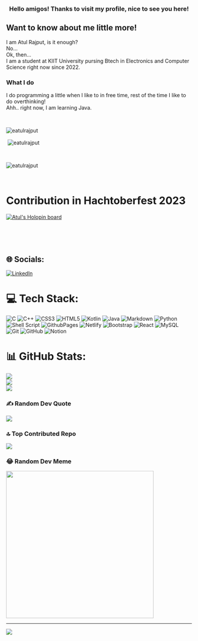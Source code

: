 ### <div align="center">Hello amigos! Thanks to visit my profile, nice to see you here!</div>
## Want to know about me little more!
I am Atul Rajput, is it enough?
<br>
No...
<br>
Ok, then...
<br>
I am a student at KIIT University pursing Btech in Electronics and Computer Science right now since 2022.
### What I do
I do programming a little when I like to in free time, rest of the time I like to do overthinking!
<br>
Ahh.. right now, I am learning Java.
<br>

<br>

<p><img align="left" src="https://github-readme-stats.vercel.app/api/top-langs?username=eatulrajput&show_icons=true&locale=en&layout=compact" alt="eatulrajput" /></p>
<br>
<p>&nbsp;<img align="center" src="https://github-readme-stats.vercel.app/api?username=eatulrajput&show_icons=true&locale=en" alt="eatulrajput" /></p>
<br>
<p><img align="center" src="https://github-readme-streak-stats.herokuapp.com/?user=eatulrajput&" alt="eatulrajput" /></p>

<br>


<h1>Contribution in Hachtoberfest 2023 </h1>

[![Atul's Holopin board](https://holopin.me/eatulrajput)](https://holopin.io/@eatulrajput)

<br>
<br>
<br>


## 🌐 Socials:
[![LinkedIn](https://img.shields.io/badge/LinkedIn-%230077B5.svg?logo=linkedin&logoColor=white)](https://linkedin.com/in/eatulrajput) 

# 💻 Tech Stack:
![C](https://img.shields.io/badge/c-%2300599C.svg?style=for-the-badge&logo=c&logoColor=white) ![C++](https://img.shields.io/badge/c++-%2300599C.svg?style=for-the-badge&logo=c%2B%2B&logoColor=white) ![CSS3](https://img.shields.io/badge/css3-%231572B6.svg?style=for-the-badge&logo=css3&logoColor=white) ![HTML5](https://img.shields.io/badge/html5-%23E34F26.svg?style=for-the-badge&logo=html5&logoColor=white) ![Kotlin](https://img.shields.io/badge/kotlin-%237F52FF.svg?style=for-the-badge&logo=kotlin&logoColor=white) ![Java](https://img.shields.io/badge/java-%23ED8B00.svg?style=for-the-badge&logo=openjdk&logoColor=white) ![Markdown](https://img.shields.io/badge/markdown-%23000000.svg?style=for-the-badge&logo=markdown&logoColor=white) ![Python](https://img.shields.io/badge/python-3670A0?style=for-the-badge&logo=python&logoColor=ffdd54) ![Shell Script](https://img.shields.io/badge/shell_script-%23121011.svg?style=for-the-badge&logo=gnu-bash&logoColor=white) ![GithubPages](https://img.shields.io/badge/github%20pages-121013?style=for-the-badge&logo=github&logoColor=white) ![Netlify](https://img.shields.io/badge/netlify-%23000000.svg?style=for-the-badge&logo=netlify&logoColor=#00C7B7) ![Bootstrap](https://img.shields.io/badge/bootstrap-%238511FA.svg?style=for-the-badge&logo=bootstrap&logoColor=white) ![React](https://img.shields.io/badge/react-%2320232a.svg?style=for-the-badge&logo=react&logoColor=%2361DAFB) ![MySQL](https://img.shields.io/badge/mysql-4479A1.svg?style=for-the-badge&logo=mysql&logoColor=white) ![Git](https://img.shields.io/badge/git-%23F05033.svg?style=for-the-badge&logo=git&logoColor=white) ![GitHub](https://img.shields.io/badge/github-%23121011.svg?style=for-the-badge&logo=github&logoColor=white) ![Notion](https://img.shields.io/badge/Notion-%23000000.svg?style=for-the-badge&logo=notion&logoColor=white)
# 📊 GitHub Stats:
![](https://github-readme-stats.vercel.app/api?username=eatulrajput&theme=dark&hide_border=false&include_all_commits=false&count_private=false)<br/>
![](https://github-readme-streak-stats.herokuapp.com/?user=eatulrajput&theme=dark&hide_border=false)<br/>
![](https://github-readme-stats.vercel.app/api/top-langs/?username=eatulrajput&theme=dark&hide_border=false&include_all_commits=false&count_private=false&layout=compact)

### ✍️ Random Dev Quote
![](https://quotes-github-readme.vercel.app/api?type=horizontal&theme=dark)

### 🔝 Top Contributed Repo
![](https://github-contributor-stats.vercel.app/api?username=eatulrajput&limit=5&theme=darkhub&combine_all_yearly_contributions=true)

### 😂 Random Dev Meme
<img src='https://memer-new.vercel.app/' style="height: 400px;"/>

---
[![](https://visitcount.itsvg.in/api?id=eatulrajput&icon=0&color=1)](https://visitcount.itsvg.in)

<!-- Proudly created with GPRM ( https://gprm.itsvg.in ) -->
